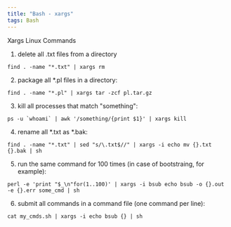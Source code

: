 ```yaml
---
title: "Bash - xargs"
tags: Bash
---
```



Xargs Linux Commands


1. delete all .txt files from a directory

```
find . -name "*.txt" | xargs rm
```

2. package all *.pl files in a directory:

```
find . -name "*.pl" | xargs tar -zcf pl.tar.gz
```

3. kill all processes that match "something":

```
ps -u `whoami` | awk '/something/{print $1}' | xargs kill
```

4. rename all *.txt as *.bak:

```
find . -name "*.txt" | sed "s/\.txt$//" | xargs -i echo mv {}.txt {}.bak | sh
```

5. run the same command for 100 times (in case of bootstraing, for example):


```
perl -e 'print "$_\n"for(1..100)' | xargs -i bsub echo bsub -o {}.out -e {}.err some_cmd | sh
```

6. submit all commands in a command file (one command per line):

```
cat my_cmds.sh | xargs -i echo bsub {} | sh
```


